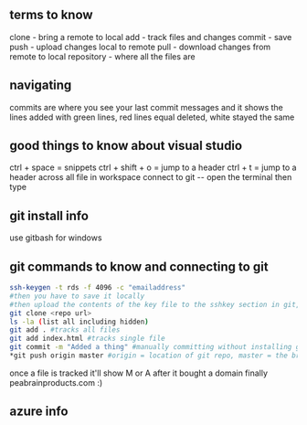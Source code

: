 ## terms to know

clone - bring a remote to local
add - track files and changes
commit - save
push - upload changes local to remote
pull - download changes from remote to local
repository - where all the files are

## navigating

commits are where you see your last commit messages and it shows the lines added with green lines, red lines equal deleted, white stayed the same

## good things to know about visual studio

ctrl + space = snippets
ctrl + shift + o  = jump to a header
ctrl + t = jump to a  header across all file in workspace
connect to git -- open the terminal then type  

## git install info

use gitbash for windows  

## git commands to know and connecting to git

``` bash
ssh-keygen -t rds -f 4096 -c "emailaddress" 
#then you have to save it locally
#then upload the contents of the key file to the sshkey section in git, then store it
git clone <repo url>
ls -la (list all including hidden)
git add . #tracks all files
git add index.html #tracks single file
git commit -m "Added a thing" #manually committing without installing git, file is still local 
*git push origin master #origin = location of git repo, master = the branch you're committing to
```

once a file is tracked it'll show M or A after it
bought a domain finally peabrainproducts.com :) 

## azure info


